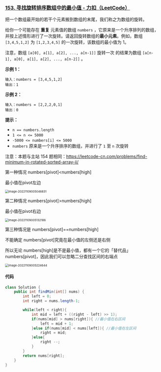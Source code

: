 ### [153. 寻找旋转排序数组中的最小值 - 力扣（LeetCode）](https://leetcode.cn/problems/find-minimum-in-rotated-sorted-array/)

把一个数组最开始的若干个元素搬到数组的末尾，我们称之为数组的旋转。

给你一个可能存在 **重复** 元素值的数组 `numbers` ，它原来是一个升序排列的数组，并按上述情形进行了一次旋转。请返回旋转数组的**最小元素**。例如，数组 `[3,4,5,1,2]` 为 `[1,2,3,4,5]` 的一次旋转，该数组的最小值为 1。 

注意，数组 `[a[0], a[1], a[2], ..., a[n-1]]` 旋转一次 的结果为数组 `[a[n-1], a[0], a[1], a[2], ..., a[n-2]]` 。

 

**示例 1：**

```
输入：numbers = [3,4,5,1,2]
输出：1
```

**示例 2：**

```
输入：numbers = [2,2,2,0,1]
输出：0
```

 

**提示：**

- `n == numbers.length`
- `1 <= n <= 5000`
- `-5000 <= numbers[i] <= 5000`
- `numbers` 原来是一个升序排序的数组，并进行了 `1` 至 `n` 次旋转

注意：本题与主站 154 题相同：https://leetcode-cn.com/problems/find-minimum-in-rotated-sorted-array-ii/



第一种情况 numbers[pivot]<numbers[high]

最小值在pivot左边

<img src="https://palepics.oss-cn-guangzhou.aliyuncs.com/img/image-20221109005046831.png" alt="image-20221109005046831" style="zoom:67%;" />

第二种情况 numbers[pivot]>numbers[high]

最小值在pivot右边

<img src="https://palepics.oss-cn-guangzhou.aliyuncs.com/img/image-20221109005132186.png" alt="image-20221109005132186" style="zoom:67%;" />

第三种情况是 numbers[pivot]==numbers[high]

不能确定 numbers[pivot]究竟在最小值的左侧还是右侧

所以无论 numbers[high]是不是最小值，都有一个它的「替代品」numbers[pivot]，因此我们可以忽略二分查找区间的右端点

<img src="https://palepics.oss-cn-guangzhou.aliyuncs.com/img/image-20221109005224644.png" alt="image-20221109005224644" style="zoom:67%;" />



#### 代码

```java
class Solution {
    public int findMin(int[] nums) {
        int left = 0;
        int right = nums.length-1;

        while(left < right){
            int mid = left + ((right - left) >> 1);
            if(nums[mid] > nums[right]){ //最小值在右区间
                left = mid + 1;
            }else if(nums[mid] < nums[left]){ //最小值在左区间
                right = mid;
            }else{
                right --;
            }
        }
        return nums[right];
    }
}
```
